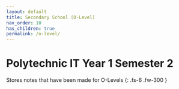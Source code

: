 ```yaml
---
layout: default
title: Secondary School (O-Level)
nav_order: 10
has_children: true
permalink: /o-level/
---
```

# Polytechnic IT Year 1 Semester 2

Stores notes that have been made for O-Levels
{: .fs-6 .fw-300 }